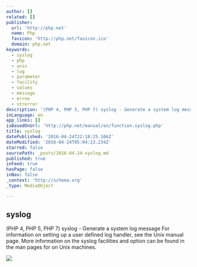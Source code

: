 ```yaml
---
author: []
related: []
publisher:
  url: 'http://php.net'
  name: Php
  favicon: 'http://php.net/favicon.ico'
  domain: php.net
keywords:
  - syslog
  - php
  - unix
  - log
  - parameter
  - facility
  - values
  - message
  - errno
  - strerror
description: '(PHP 4, PHP 5, PHP 7) syslog - Generate a system log message For information on setting up a user defined log handler, see the Unix manual page. More information on the syslog facilities and option can be found in the man pages for on Unix machines.'
inLanguage: en
app_links: []
isBasedOnUrl: 'http://php.net/manual/en/function.syslog.php'
title: syslog
datePublished: '2016-04-24T22:18:25.106Z'
dateModified: '2016-04-24T05:04:23.234Z'
starred: false
sourcePath: _posts/2016-04-24-syslog.md
published: true
inFeed: true
hasPage: false
inNav: false
_context: 'http://schema.org'
_type: MediaObject

---
```

<article style=""><h1>syslog</h1><p>(PHP 4, PHP 5, PHP 7) syslog - Generate a system log message For information on setting up a user defined log handler, see the Unix manual page. More information on the syslog facilities and option can be found in the man pages for on Unix machines.</p><img src="http://php.net/images/to-top@2x.png" /></article>